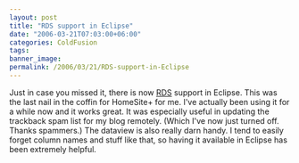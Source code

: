 ```yaml
---
layout: post
title: "RDS support in Eclipse"
date: "2006-03-21T07:03:00+06:00"
categories: ColdFusion 
tags: 
banner_image: 
permalink: /2006/03/21/RDS-support-in-Eclipse
---
```


Just in case you missed it, there is now <a href="http://labs.macromedia.com/wiki/index.php/ColdFusion/Flex_Connectivity:Eclipse_RDS_Support">RDS</a> support in Eclipse. This was the last nail in the coffin for HomeSite+ for me. I've actually been using it for a while now and it works great. It was especially useful in updating the trackback spam list for my blog remotely. (Which I've now just turned off. Thanks spammers.) The dataview is also really darn handy. I tend to easily forget column names and stuff like that, so having it available in Eclipse has been extremely helpful.